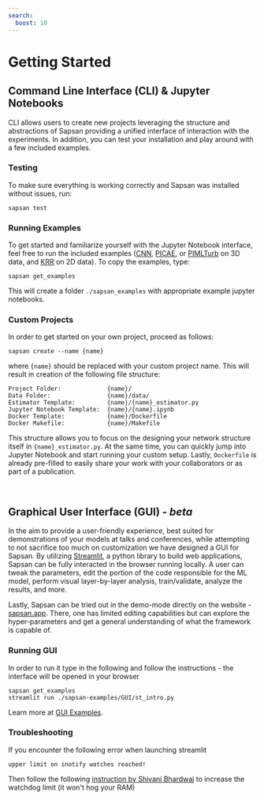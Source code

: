 ```yaml
---
search:
  boost: 10
---
```


# Getting Started

## Command Line Interface (CLI) & Jupyter Notebooks

CLI allows users to create new projects leveraging the structure and abstractions of Sapsan providing a unified interface of interaction with the experiments. In addition, you can test your installation and play around with a few included examples.

### Testing
To make sure everything is working correctly and Sapsan was installed without issues, run:
```
sapsan test
```

### Running Examples
To get started and familiarize yourself with the Jupyter Notebook interface, feel free to run the included examples ([CNN](/details/estimators/#convolution-neural-network-cnn), [PICAE](/details/estimators/#physics-informed-convolutional-autoencoder-picae), or [PIMLTurb](/details/estimators/#physics-informed-cnn-for-turbulence-modeling-pimlturb) on 3D data, and [KRR](/details/estimators/#kernel-ridge-regression-krr) on 2D data). To copy the examples, type:

```
sapsan get_examples
```
This will create a folder `./sapsan_examples` with appropriate example jupyter notebooks.

### Custom Projects
In order to get started on your own project, proceed as follows:

```
sapsan create --name {name}
```
where `{name}` should be replaced with your custom project name. This will result in creation of the following file structure:

```
Project Folder:             {name}/
Data Folder:                {name}/data/
Estimator Template:         {name}/{name}_estimator.py
Jupyter Notebook Template:  {name}/{name}.ipynb
Docker Template:            {name}/Dockerfile  
Docker Makefile:            {name}/Makefile  
```

This structure allows you to focus on the designing your network structure itself in `{name}_estimator.py`. At the same time, you can quickly jump into Jupyter Notebook and start running your custom setup. Lastly, `Dockerfile` is already pre-filled to easily share your work with your collaborators or as part of a publication.

<br/>

## Graphical User Interface (GUI) - *beta*

In the aim to provide a user-friendly experience, best suited for demonstrations of your models at talks and conferences, while attempting to not sacrifice too much on customization we have designed a GUI for Sapsan. By utilizing [Streamlit](https://www.streamlit.io/), a python library to build web applications, Sapsan can be fully interacted in the browser running locally. A user can tweak the parameters, edit the portion of the code responsible for the ML model, perform visual layer-by-layer analysis, train/validate, analyze the results, and more.

Lastly, Sapsan can be tried out in the demo-mode directly on the website - [sapsan.app](https://sapsan.app). There, one has limited editing capabilities but can explore the hyper-parameters and get a general understanding of what the framework is capable of.

### Running GUI
In order to run it type in the following and follow the instructions - the interface will be opened in your browser
```
sapsan get_examples
streamlit run ./sapsan-examples/GUI/st_intro.py
```

Learn more at [GUI Examples](/overview/examples/local_examples/#gui-examples).

### Troubleshooting 

If you encounter the following error when launching streamlit

```
upper limit on inotify watches reached!
```

Then follow the following [instruction by Shivani Bhardwaj](https://unixia.wordpress.com/2018/04/28/inotify-watch-limit-reached-wait-what/) to increase the watchdog limit (it won't hog your RAM)